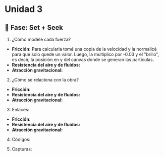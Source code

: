 # Unidad 3

## 🔎 Fase: Set + Seek

1. ¿Cómo modelé cada fuerza?
- __Fricción:__ Para calcularla tomé una copia de la velocidad y la normalicé para que solo quede un valor. Luego, la multiplico por -0.03 y el "brillo", es decir, la posición en y del canvas donde se generan las particulas.
- __Resistencia del aire y de fluidos:__ 
- __Atracción gravitacional:__

2. ¿Cómo se relaciona con la obra?
- __Fricción:__ 
- __Resistencia del aire y de fluidos:__ 
- __Atracción gravitacional:__

3. Enlaces:
- __Fricción:__ 
- __Resistencia del aire y de fluidos:__ 
- __Atracción gravitacional:__

4. Códigos:

5. Capturas:

